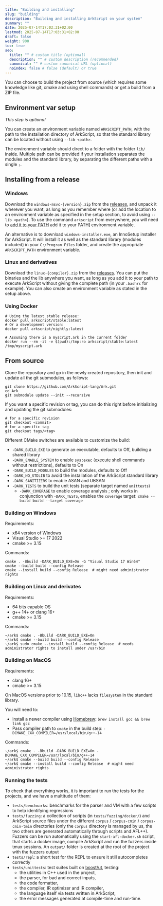 ```yaml
---
title: "Building and installing"
slug: "building"
description: "Building and installing ArkScript on your system"
summary: ""
date: 2025-07-14T17:03:31+02:00
lastmod: 2025-07-14T17:03:31+02:00
draft: false
weight: 900
toc: true
seo:
  title: "" # custom title (optional)
  description: "" # custom description (recommended)
  canonical: "" # custom canonical URL (optional)
  noindex: false # false (default) or true
---
```


You can choose to build the project from source (which requires some knowledge like git, cmake and using shell commands) or get a build from a ZIP file.

## Environment var setup

*This step is optional*

You can create an environment variable named `ARKSCRIPT_PATH`, with the path to the installation directory of ArkScript, so that the standard library can be located without using `--lib <path>`.

The environment variable should direct to a folder with the folder `lib/` inside. Multiple path can be provided if your installation separates the modules and the standard library, by separating the different paths with a single `;`.

## Installing from a release

### Windows

Download the `windows-msvc-{version}.zip` from the [releases](https://github.com/ArkScript-lang/Ark/releases/latest), and unpack it wherever you want, as long as you remember where (or add the location to an environment variable as specified in the setup section, to avoid using `--lib <path>`). To use the command `arkscript` from everywhere, you will need to [add it to your PATH](https://docs.microsoft.com/en-us/previous-versions/office/developer/sharepoint-2010/ee537574(v=office.14)) add it to your PATH] environment variable.

An alternative is to download `windows-installer.exe`, an InnoSetup installer for ArkScript. It will install it as well as the standard library (modules included) in your `C:/Program Files` folder, and create the appropriate `ARKSCRIPT_PATH` environment variable.

### Linux and derivatives

Download the `linux-{compiler}.zip` from the [releases](https://github.com/ArkScript-lang/Ark/releases/latest). You can put the binaries and the lib anywhere you want, as long as you add it to your path to execute ArkScript without giving the complete path (in your `.bashrc` for example). You can also create an environment variable as stated in the setup above.

### Using Docker

```shell
# Using the latest stable release:
docker pull arkscript/stable:latest
# Or a development version:
docker pull arkscript/nightly:latest

# Assuming there is a myscript.ark in the current folder
docker run --rm -it -v $(pwd):/tmp:ro arkscript/stable:latest /tmp/myscript.ark
```

## From source

Clone the repository and go in the newly created repository, then init and update all the git submodules, as follows:

```shell
git clone https://github.com/ArkScript-lang/Ark.git
cd Ark
git submodule update --init --recursive
```

If you want a specific revision or tag, you can do this right before initializing and updating the git submodules:

```shell
# for a specific revision
git checkout <commit>
# for a specific tag
git checkout tags/<tag>
```

Different CMake switches are available to customize the build:

- `-DARK_BUILD_EXE` to generate an executable, defaults to Off, building a shared library
- `-DARK_ENABLE_SYSTEM` to enable `sys:exec` (execute shell commands without restrictions), defaults to On
- `-DARK_BUILD_MODULES` to build the modules, defaults to Off
- `-DARK_NO_STDLIB` to avoid the installation of the ArkScript standard library
- `-DARK_SANITIZERS` to enable ASAN and UBSAN
- `-DARK_TESTS` to build the unit tests (separate target named `unittests`)
    - `-DARK_COVERAGE` to enable coverage analysis ; only works in conjunction with `-DARK_TESTS`, enables the `coverage` target: `cmake --build build --target coverage`

### Building on Windows

Requirements:
- x64 version of Windows
- Visual Studio >= 17 2022
- cmake >= 3.15

Commands:

```shell
cmake . -Bbuild -DARK_BUILD_EXE=On -G "Visual Studio 17 Win64"
cmake --build build --config Release
cmake --install build --config Release  # might need administrator rights
```

### Building on Linux and derivates

Requirements:
- 64 bits capable OS
- g++ 14+ or clang 16+
- cmake >= 3.15

Commands:

```shell
~/ark$ cmake . -Bbuild -DARK_BUILD_EXE=On
~/ark$ cmake --build build --config Release
~/ark$ sudo cmake --install build --config Release  # needs administrator rights to install under /usr/bin
```

### Building on MacOS

Requirements:
- clang 16+
- cmake >= 3.15

On MacOS versions prior to 10.15, `libc++` lacks `filesystem` in the standard library.

You will need to:
- Install a newer compiler using [Homebrew](https://docs.brew.sh/): `brew install gcc && brew link gcc`
- Pass compiler path to `cmake` in the build step: `-DCMAKE_CXX_COMPILER=/usr/local/bin/g++-14`

Commands:

```shell
~/ark$ cmake . -Bbuild -DARK_BUILD_EXE=On -DCMAKE_CXX_COMPILER=/usr/local/bin/g++-14
~/ark$ cmake --build build --config Release
~/ark$ cmake --install build --config Release  # might need administrator rights
```

### Running the tests

To check that everything works, it is important to run the tests for the projects, and we have a multitude of them:
- `tests/benchmarks`: benchmarks for the parser and VM with a few scripts to help identifying regressions
- `tests/fuzzing`: a collection of scripts (in `tests/fuzzing/docker/`) and ArkScript source files under the different `corpus` / `corpus-cmin` / `corpus-cmin-tmin` directories (only the `corpus` directory is managed by us, the two others are generated automatically through scripts and AFL++). Fuzzers can be run automatically using the `start-afl-docker.sh` script, that starts a docker image, compile ArkScript and run the fuzzers inside tmux sessions. An `output/` folder is created at the root of the project with the fuzzers output
- `tests/repl`: a short test for the REPL to ensure it still autocompletes correctly
- `tests/unittests`: test suites built on [boost/ut](https://github.com/boost-ext/ut), testing:
    - the utilities in C++ used in the project,
    - the parser, for bad and correct inputs,
    - the code formatter,
    - the compiler, IR optimizer and IR compiler,
    - the language itself via tests written in ArkScript,
    - the error messages generated at compile-time and run-time.

